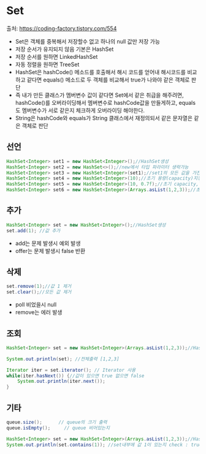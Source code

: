 # Set

출처: https://coding-factory.tistory.com/554

- Set은 객체를 중복해서 저장할수 없고 하나의 null 값만 저장 가능
- 저장 순서가 유지되지 않음 기본은 HashSet
- 저장 순서를 원하면 LinkedHashSet
- 자동 정렬을 원하면 TreeSet
- HashSet은 hashCode() 메소드를 호출해서 해시 코드를 얻어내 해시코드를 비교하고 같다면
  equals() 메소드로 두 객체를 비교해서 true가 나와야 같은 객체로 판단
- 즉 내가 만든 클래스가 멤버변수 값이 같다면 Set에서 같은 취급을 해주려면, hashCode()를 오버라이딩해서 멤버변수로 hashCode값을 만들게하고, equals도 멤버변수가 서로 같은지 체크하게 오버라이딩 해야한다.
- String은 hashCode와 equals가 String 클래스에서 재정의되서 같은 문자열은 같은 객체로 판단

## 선언

```java
HashSet<Integer> set1 = new HashSet<Integer>();//HashSet생성
HashSet<Integer> set2 = new HashSet<>();//new에서 타입 파라미터 생략가능
HashSet<Integer> set3 = new HashSet<Integer>(set1);//set1의 모든 값을 가진 HashSet생성
HashSet<Integer> set4 = new HashSet<Integer>(10);//초기 용량(capacity)지정
HashSet<Integer> set5 = new HashSet<Integer>(10, 0.7f);//초기 capacity,load factor지정
HashSet<Integer> set6 = new HashSet<Integer>(Arrays.asList(1,2,3));//초기값 지정
```

## 추가

```java
HashSet<Integer> set = new HashSet<Integer>();//HashSet생성
set.add(1); //값 추가
```

- add는 문제 발생시 예외 발생
- offer는 문제 발생시 false 반환

## 삭제

```java
set.remove(1);//값 1 제거
set.clear();//모든 값 제거
```

- poll 비었을시 null
- remove는 에러 발생

## 조회

```java
HashSet<Integer> set = new HashSet<Integer>(Arrays.asList(1,2,3));//HashSet생성

System.out.println(set); //전체출력 [1,2,3]

Iterator iter = set.iterator();	// Iterator 사용
while(iter.hasNext()) {//값이 있으면 true 없으면 false
    System.out.println(iter.next());
}
```

## 기타

```java
queue.size();      // queue의 크기 출력
queue.isEmpty();     // queue 비어있는지

HashSet<Integer> set = new HashSet<Integer>(Arrays.asList(1,2,3));//HashSet생성
System.out.println(set.contains(1)); //set내부에 값 1이 있는지 check : true
```

